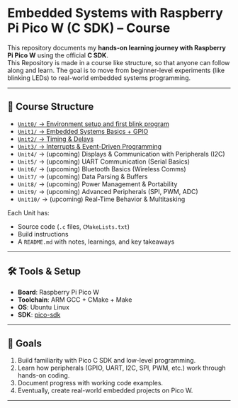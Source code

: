 # Embedded Systems with Raspberry Pi Pico W (C SDK) – Course

This repository documents my **hands-on learning journey with Raspberry Pi Pico W** using the official **C SDK**.  
This Repository is made in a course like structure, so that anyone can follow along and learn.
The goal is to move from beginner-level experiments (like blinking LEDs) to real-world embedded systems programming.

---

## 📂 Course Structure

- [`Unit0/` → Environment setup and first blink program](Unit0/)  
- [`Unit1/` → Embedded Systems Basics + GPIO](Unit1/)
- [`Unit2/` → Timing & Delays](Unit2/)  
- [`Unit3/` → Interrupts & Event-Driven Programming](Unit3/)  
- `Unit4/` → (upcoming) Displays & Communication with Peripherals (I2C)  
- `Unit5/` → (upcoming) UART Communication (Serial Basics)
- `Unit6/` → (upcoming) Bluetooth Basics (Wireless Comms)
- `Unit7/` → (upcoming) Data Parsing & Buffers
- `Unit8/` → (upcoming) Power Management & Portability
- `Unit9/` → (upcoming) Advanced Peripherals (SPI, PWM, ADC)
- `Unit10/` → (upcoming) Real-Time Behavior & Multitasking

Each Unit has:
- Source code (`.c` files, `CMakeLists.txt`)  
- Build instructions  
- A `README.md` with notes, learnings, and key takeaways  

---

## 🛠️ Tools & Setup
- **Board**: Raspberry Pi Pico W  
- **Toolchain**: ARM GCC + CMake + Make  
- **OS**: Ubuntu Linux  
- **SDK**: [pico-sdk](https://github.com/raspberrypi/pico-sdk)  

---

## 🎯 Goals
1. Build familiarity with Pico C SDK and low-level programming.  
2. Learn how peripherals (GPIO, UART, I2C, SPI, PWM, etc.) work through hands-on coding.  
3. Document progress with working code examples.  
4. Eventually, create real-world embedded projects on Pico W.  

---
